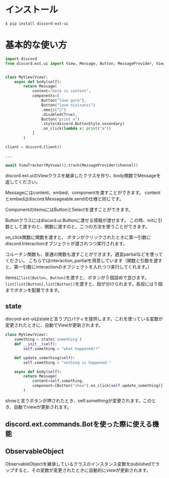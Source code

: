 # インストール

```shell
$ pip install discord-ext-ui
```

# 基本的な使い方

```python
import discord
from discord.ext.ui import View, Message, Button, MessageProvider, ViewTracker


class MyView(View):
    async def body(self):
        return Message(
            content="here is content",
            components=[
                Button("love gura"),
                Button("love nizisanzi")
                .emoji("🌈")
                .disabled(True),
                Button("print a")
                .style(discord.ButtonStyle.secondary)
                .on_click(lambda x: print("a"))
            ]
        )

client = discord.Client()

...

await ViewTracker(MyView()).track(MessageProvider(channel))

```

discord.ext.uiのViewクラスを継承したクラスを作り、body関数でMessageを返してください。

Messageにはcontent、embed、componentを渡すことができます。
contentとembedはdiscord.Messageable.sendの仕様と同じです。

ComponentのitemsにはButtonとSelectを渡すことができます。

Buttonクラスにはdiscord.ui.Buttonに渡せる情報が渡せます。
この時、initに引数として渡すのと、関数に渡すのと、二つの方法を使うことができます。

on_click関数に関数を渡すと、
ボタンがクリックされたときに第一引数にdiscord.Interactionオブジェクトが渡されつつ実行されます。

コルーチン関数も、普通の関数も渡すことができます。適宜partialなどを使ってください。
こちらではinteraction_partialを用意しています（関数と引数を渡すと、第一引数にinteractionのオブジェクトを入れつつ実行してくれます。）

itemsに`list[Button, Button]`を渡すと、ボタンが５個詰めで並びます。
`list[list[Button],list[Button]]`を渡すと、段が分けられます。各段には５個までボタンを配置できます。

## state

discord-ext-uiはstateと言うプロパティを提供します。これを使っている変数が変更されたときに、自動でViewが更新されます。

```python
class MyView(View):
    something = state('something')
    def __init__(self):
        self.something = "what happened!?"

    def update_something(self):
        self.something = "nothing is happened."

    async def body(self):
        return Message(
            content=self.something,
            component=[Button("show").on_click(self.update_something)]
        )
```

showと言うボタンが押されたとき、self.somethingが変更されます。このとき、自動でviewが更新されます。

## discord.ext.commands.Botを使った際に使える機能

## ObservableObject

ObservableObjectを継承しているクラスのインスタンス変数をpublishedでラップすると、その変数が変更されたときに自動的にviewが更新されます。
